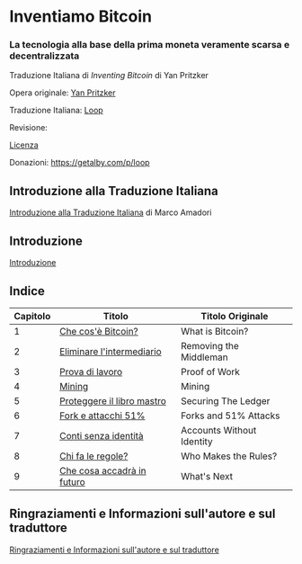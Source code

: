 # Inventiamo Bitcoin
### La tecnologia alla base della prima moneta veramente scarsa e decentralizzata

Traduzione Italiana di *Inventing Bitcoin* di Yan Pritzker

Opera originale: [Yan Pritzker](https://twitter.com/skwp)

Traduzione Italiana: [Loop](https://twitter.com/loop_btc)

Revisione: 

[Licenza](LICENSE)

Donazioni: https://getalby.com/p/loop

## Introduzione alla Traduzione Italiana

[Introduzione alla Traduzione Italiana](introduzione-traduzione-italiana.md) di Marco Amadori 

## Introduzione

[Introduzione](introduzione.md)

## Indice

| Capitolo | Titolo                                                       | Titolo Originale           |
| -------- | ------------------------------------------------------------ | -------------------------- |
| 1        | [Che cos'è Bitcoin?](chapters/ch001-what-is-bitcoin.md) | What is Bitcoin? |
| 2        | [Eliminare l'intermediario](chapters/ch002-removing-the-middleman.md) | Removing the Middleman |
| 3        | [Prova di lavoro](chapters/ch003-proof-of-work.md) | Proof of Work |
| 4        | [Mining](chapters/ch004-mining.md) | Mining |
| 5        | [Proteggere il libro mastro](chapters/ch005-securing-the-ledger.md) | Securing The Ledger |
| 6        | [Fork e attacchi 51%](chapters/ch006-forks-and-51%-attacks.md) | Forks and 51% Attacks |
| 7        | [Conti senza identità](chapters/ch007-accounts-without-identity.md) | Accounts Without Identity |
| 8        | [Chi fa le regole?](chapters/ch008-who-makes-the-rules.md) | Who Makes the Rules? |
| 9        | [Che cosa accadrà in futuro](chapters/ch009-whats-next.md) | What's Next |

## Ringraziamenti e Informazioni sull'autore e sul traduttore

[Ringraziamenti e Informazioni sull'autore e sul traduttore](ringraziamenti-informazioni.md)
